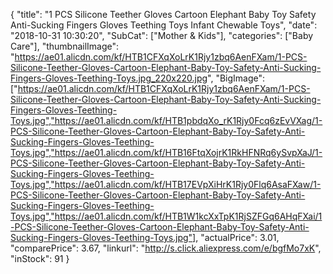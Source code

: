 {
	"title": "1 PCS Silicone Teether Gloves Cartoon Elephant Baby Toy Safety Anti-Sucking Fingers Gloves Teething Toys Infant Chewable Toys",
	"date": "2018-10-31 10:30:20",
	"SubCat": ["Mother & Kids"],
	"categories": ["Baby Care"],
	"thumbnailImage": "https://ae01.alicdn.com/kf/HTB1CFXqXoLrK1Rjy1zbq6AenFXam/1-PCS-Silicone-Teether-Gloves-Cartoon-Elephant-Baby-Toy-Safety-Anti-Sucking-Fingers-Gloves-Teething-Toys.jpg_220x220.jpg",
	"BigImage": ["https://ae01.alicdn.com/kf/HTB1CFXqXoLrK1Rjy1zbq6AenFXam/1-PCS-Silicone-Teether-Gloves-Cartoon-Elephant-Baby-Toy-Safety-Anti-Sucking-Fingers-Gloves-Teething-Toys.jpg","https://ae01.alicdn.com/kf/HTB1pbdqXo_rK1Rjy0Fcq6zEvVXag/1-PCS-Silicone-Teether-Gloves-Cartoon-Elephant-Baby-Toy-Safety-Anti-Sucking-Fingers-Gloves-Teething-Toys.jpg","https://ae01.alicdn.com/kf/HTB16FtqXojrK1RkHFNRq6ySvpXaJ/1-PCS-Silicone-Teether-Gloves-Cartoon-Elephant-Baby-Toy-Safety-Anti-Sucking-Fingers-Gloves-Teething-Toys.jpg","https://ae01.alicdn.com/kf/HTB17EVpXiHrK1Rjy0Flq6AsaFXaw/1-PCS-Silicone-Teether-Gloves-Cartoon-Elephant-Baby-Toy-Safety-Anti-Sucking-Fingers-Gloves-Teething-Toys.jpg","https://ae01.alicdn.com/kf/HTB1W1kcXxTpK1RjSZFGq6AHqFXai/1-PCS-Silicone-Teether-Gloves-Cartoon-Elephant-Baby-Toy-Safety-Anti-Sucking-Fingers-Gloves-Teething-Toys.jpg"],
	"actualPrice": 3.01,
	"comparePrice": 3.67,
	"linkurl": "http://s.click.aliexpress.com/e/bgfMo7xK",
	"inStock": 91
}
